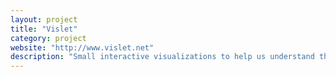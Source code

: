```yaml
---
layout: project
title: "Vislet"
category: project
website: "http://www.vislet.net"
description: "Small interactive visualizations to help us understand the cities we live in."
---
```

